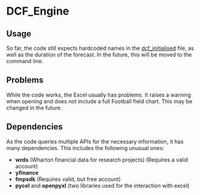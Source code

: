 # **DCF_Engine**

## Usage
So far, the code still expects hardcoded names in the [dcf_initialised](dcf_initialiser.py) file, as well as the duration of the forecast. In the future, this will be moved to the command line.

## Problems
While the code works, the Excel usually has problems. It raises a warning when opening and does not include a full Football field chart. This may be changed in the future.


## Dependencies
As the code queries multiple APIs for the necessary information, it has many dependencies. This includes the following unusual ones:  
- **wrds** (Wharton financial data for research projects) (Requires a valid account)  
- **yfinance**   
- **fmpsdk** (Requires valid, but free account)
- **pycel** and **openpyxl** (two libraries used for the interaction with excel)

